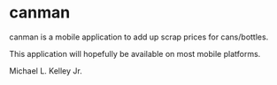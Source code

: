 canman
======

canman is a mobile application to add up scrap prices for cans/bottles. 


This application will hopefully be available on most mobile platforms. 


Michael L. Kelley Jr. 
